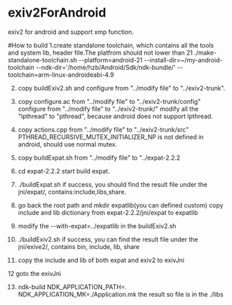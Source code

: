 # exiv2ForAndroid
exiv2 for android and support xmp function.

#How to build
1.create standalone toolchain, which contains all the tools and system lib, header file.The platfrom should not lower than 21
./make-standalone-toolchain.sh --platform=android-21 --install-dir=~/my-android-toolchain --ndk-dir='/home/hzb/Android/Sdk/ndk-bundle/' --toolchain=arm-linux-androideabi-4.9

2. copy buildExiv2.sh and configure from "../modify file" to "../exiv2-trunk".

3. copy configure.ac from "../modify file" to "../exiv2-trunk/config" configure from "../modify file" to "../exiv2-trunk/"
	modify all the "lpthread" to "pthread", because android does not support lpthread.

4. copy actions.cpp from "../modify file" to "../exiv2-trunk/src"
	PTHREAD_RECURSIVE_MUTEX_INITIALIZER_NP is not defined in android, should use normal mutex.

5. copy buildExpat.sh from "../modify file" to "../expat-2.2.2

6. cd expat-2.2.2
	start build expat.
	
	
7. ./buildExpat.sh
	if success, you should find the result file under the jni/expat/, contains:include,libs,share.
	
8. go back the root path and mkdir expatlib(you can defined custom)
	copy include and lib dictionary from expat-2.2.2/jni/expat to expatlib
	
9. modify the --with-expat=../expatlib in the buildExiv2.sh

10. ./buildExiv2.sh
	if success, you can find the result file under the jni/exive2/, contains bin, include, lib, share

11. copy the include and lib of both expat and exiv2 to exivJni

12 goto the exivJni

13. ndk-build NDK_APPLICATION_PATH=. NDK_APPLICATION_MK=./Application.mk
	the result so file is in the ./libs
 
